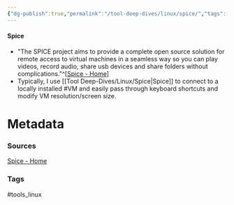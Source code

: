 ```yaml
---
{"dg-publish":true,"permalink":"/tool-deep-dives/linux/spice/","tags":["VM"],"updated":"2025-02-18T10:34:17.516-08:00"}
---
```


#### Spice
- "The SPICE project aims to provide a complete open source solution for remote access to virtual machines in a seamless way so you can play videos, record audio, share usb devices and share folders without complications."^[[Spice - Home](https://spice-space.org/)]
- Typically, I use [[Tool Deep-Dives/Linux/Spice\|Spice]] to connect to a locally installed #VM and easily pass through keyboard shortcuts and modify VM resolution/screen size.






# Metadata

### Sources
[Spice - Home](https://spice-space.org/)

### Tags
#tools_linux 
